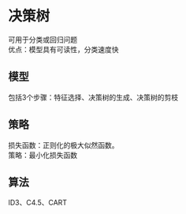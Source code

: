 # 决策树

可用于分类或回归问题  
优点：模型具有可读性，分类速度快  

## 模型  

包括3个步骤：特征选择、决策树的生成、决策树的剪枝

## 策略

损失函数：正则化的极大似然函数。  
策略：最小化损失函数  

## 算法

ID3、C4.5、CART